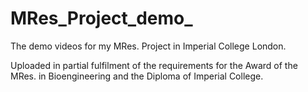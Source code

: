 # MRes_Project_demo_
The demo videos for my MRes. Project in Imperial College London.

Uploaded in partial fulfilment of the requirements for the Award of the MRes. in Bioengineering and the Diploma of Imperial College.
